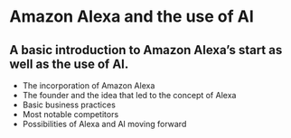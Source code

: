 # Amazon Alexa and the use of AI 

## A basic introduction to Amazon Alexa’s start as well as the use of AI.

* The incorporation of Amazon Alexa
* The founder and the idea that led to the concept of Alexa
* Basic business practices
* Most notable competitors
* Possibilities of Alexa and AI moving forward
